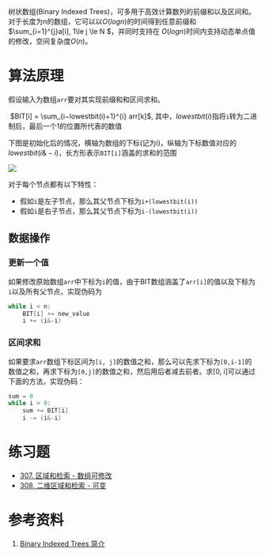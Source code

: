 树状数组(Binary Indexed Trees)，可多用于高效计算数列的前缀和以及区间和。对于长度为n的数组，它可以以$O(logn)$的时间得到任意前缀和$\sum_{i=1}^{j}a[i], 1\le j \le N $，并同时支持在  $O(logn)$时间内支持动态单点值的修改，空间复杂度$O(n)$。



# 算法原理

假设输入为数组`arr`要对其实现前缀和和区间求和。

​					$BIT[i] = \sum_{i−lowestbit(i)+1}^{i} arr[k]$, 其中，$lowestbit(i)$指将`i`转为二进制后，最后一个1的位置所代表的数值



下图是初始化后的情况，横轴为数组的下标(记为i)，纵轴为下标数值对应的$lowestbit(i\&-i)$，长方形表示`BIT[i]`涵盖的求和的范围

![](./img/IndexTree.jpg)

对于每个节点都有以下特性：

- 假如`i`是左子节点，那么其父节点下标为`i+(lowestbit(i))`
- 假如`i`是右子节点，那么其父节点下标为`i-(lowestbit(i))`



## 数据操作

### 更新一个值

如果修改原始数组`arr`中下标为`i`的值，由于BIT数组涵盖了`arr[i]`的值以及下标为`i`以及所有父节点，实现伪码为

```C++
while i < n:
    BIT[i] += new_value
    i += (i&-i)
```

### 区间求和

如果要求`arr`数组下标区间为`[i, j]`的数值之和，那么可以先求下标为`[0,i-1]`的数值之和，再求下标为`[0,j]`的数值之和，然后用后者减去前者。求[0, i]可以通过下面的方法，实现伪码：

```C++
sum = 0
while i > 0:
    sum += BIT[i]
    i -= (i&-i)
```



# 练习题

- [307. 区域和检索 - 数组可修改](https://leetcode-cn.com/problems/range-sum-query-mutable/)
- [308. 二维区域和检索 - 可变](https://leetcode-cn.com/problems/range-sum-query-2d-mutable/)

# 参考资料

1. [Binary Indexed Trees 简介](https://wulc.me/2016/07/12/Binary%20Indexed%20Trees%20%E7%AE%80%E4%BB%8B/)

